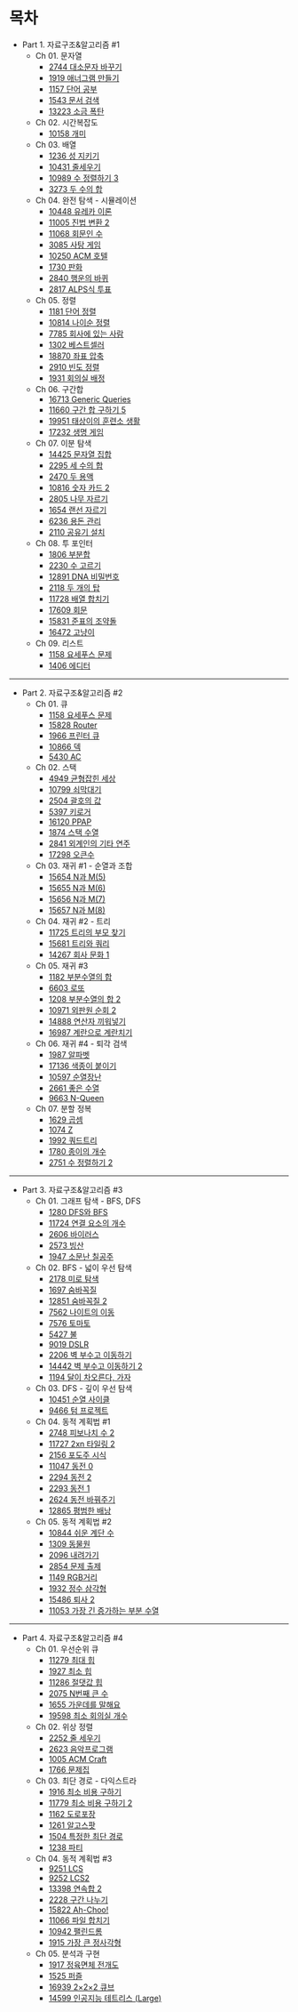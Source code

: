# 목차

- Part 1. 자료구조&알고리즘 #1
    - Ch 01. 문자열
        - [2744 대소문자 바꾸기](https://www.acmicpc.net/problem/2744)
        - [1919 애너그램 만들기](https://www.acmicpc.net/problem/1919)
        - [1157 단어 공부](https://www.acmicpc.net/problem/1157)
        - [1543 문서 검색](https://www.acmicpc.net/problem/1543)
        - [13223 소금 폭탄](https://www.acmicpc.net/problem/13223)
    - Ch 02. 시간복잡도
        - [10158 개미](https://www.acmicpc.net/problem/10158)
    - Ch 03. 배열
        - [1236 성 지키기](https://www.acmicpc.net/problem/1236)
        - [10431 줄세우기](https://www.acmicpc.net/problem/10431)
        - [10989 수 정렬하기 3](https://www.acmicpc.net/problem/10989)
        - [3273 두 수의 합](https://www.acmicpc.net/problem/3273)
    - Ch 04. 완전 탐색 - 시뮬레이션
        - [10448 유레카 이론](https://www.acmicpc.net/problem/10448)
        - [11005 진법 변환 2](https://www.acmicpc.net/problem/11005)
        - [11068 회문인 수](https://www.acmicpc.net/problem/11068)
        - [3085 사탕 게임](https://www.acmicpc.net/problem/3085)
        - [10250 ACM 호텔](https://www.acmicpc.net/problem/10250)
        - [1730 판화](https://www.acmicpc.net/problem/1730)
        - [2840 행운의 바퀴](https://www.acmicpc.net/problem/2840)
        - [2817 ALPS식 투표](https://www.acmicpc.net/problem/2817)
    - Ch 05. 정렬
        - [1181 단어 정렬](https://www.acmicpc.net/problem/1181)
        - [10814 나이순 정렬](https://www.acmicpc.net/problem/10814)
        - [7785 회사에 있는 사람](https://www.acmicpc.net/problem/7785)
        - [1302 베스트셀러](https://www.acmicpc.net/problem/1302)
        - [18870 좌표 압축](https://www.acmicpc.net/problem/18870)
        - [2910 빈도 정렬](https://www.acmicpc.net/problem/2910)
        - [1931 회의실 배정](https://www.acmicpc.net/problem/1931)
    - Ch 06. 구간합
        - [16713 Generic Queries](https://www.acmicpc.net/problem/16713)
        - [11660 구간 합 구하기 5](https://www.acmicpc.net/problem/11660)
        - [19951 태상이의 훈련소 생활](https://www.acmicpc.net/problem/19951)
        - [17232 생명 게임](https://www.acmicpc.net/problem/17232)
    - Ch 07. 이분 탐색
        - [14425 문자열 집합](https://www.acmicpc.net/problem/14425)
        - [2295 세 수의 합](https://www.acmicpc.net/problem/2295)
        - [2470 두 용액](https://www.acmicpc.net/problem/2470)
        - [10816 숫자 카드 2](https://www.acmicpc.net/problem/10816)
        - [2805 나무 자르기](https://www.acmicpc.net/problem/2805)
        - [1654 랜선 자르기](https://www.acmicpc.net/problem/1654)
        - [6236 용돈 관리](https://www.acmicpc.net/problem/6236)
        - [2110 공유기 설치](https://www.acmicpc.net/problem/2110)
    - Ch 08. 투 포인터
        - [1806 부분합](https://www.acmicpc.net/problem/1806)
        - [2230 수 고르기](https://www.acmicpc.net/problem/2230)
        - [12891 DNA 비밀번호](https://www.acmicpc.net/problem/12891)
        - [2118 두 개의 탑](https://www.acmicpc.net/problem/2118)
        - [11728 배열 합치기](https://www.acmicpc.net/problem/11728)
        - [17609 회문](https://www.acmicpc.net/problem/17609)
        - [15831 준표의 조약돌](https://www.acmicpc.net/problem/15831)
        - [16472 고냥이](https://www.acmicpc.net/problem/16472)
    - Ch 09. 리스트
        - [1158 요세푸스 문제](https://www.acmicpc.net/problem/1158)
        - [1406 에디터](https://www.acmicpc.net/problem/1406)

---

- Part 2. 자료구조&알고리즘 #2
    - Ch 01. 큐
        - [1158 요세푸스 문제](https://www.acmicpc.net/problem/1158)
        - [15828 Router](https://www.acmicpc.net/problem/15828)
        - [1966 프린터 큐](https://www.acmicpc.net/problem/1966)
        - [10866 덱](https://www.acmicpc.net/problem/10866)
        - [5430 AC](https://www.acmicpc.net/problem/5430)
    - Ch 02. 스택
        - [4949 균형잡힌 세상](https://www.acmicpc.net/problem/4949)
        - [10799 쇠막대기](https://www.acmicpc.net/problem/10799)
        - [2504 괄호의 값](https://www.acmicpc.net/problem/2504)
        - [5397 키로거](https://www.acmicpc.net/problem/5397)
        - [16120 PPAP](https://www.acmicpc.net/problem/16120)
        - [1874 스택 수열](https://www.acmicpc.net/problem/1874)
        - [2841 외계인의 기타 연주](https://www.acmicpc.net/problem/2841)
        - [17298 오큰수](https://www.acmicpc.net/problem/17298)
    - Ch 03. 재귀 #1 - 순열과 조합
        - [15654 N과 M(5)](https://www.acmicpc.net/problem/15654)
        - [15655 N과 M(6)](https://www.acmicpc.net/problem/15655)
        - [15656 N과 M(7)](https://www.acmicpc.net/problem/15656)
        - [15657 N과 M(8)](https://www.acmicpc.net/problem/15657)
    - Ch 04. 재귀 #2 - 트리
        - [11725 트리의 부모 찾기](https://www.acmicpc.net/problem/11725)
        - [15681 트리와 쿼리](https://www.acmicpc.net/problem/15681)
        - [14267 회사 문화 1](https://www.acmicpc.net/problem/14267)
    - Ch 05. 재귀 #3
        - [1182 부분수열의 합](https://www.acmicpc.net/problem/1182)
        - [6603 로또](https://www.acmicpc.net/problem/6603)
        - [1208 부분수열의 합 2](https://www.acmicpc.net/problem/1208)
        - [10971 외판원 순회 2](https://www.acmicpc.net/problem/10971)
        - [14888 연산자 끼워넣기](https://www.acmicpc.net/problem/14888)
        - [16987 계란으로 계란치기](https://www.acmicpc.net/problem/16987)
    - Ch 06. 재귀 #4 - 퇴각 검색
        - [1987 알파벳](https://www.acmicpc.net/problem/1987)
        - [17136 색종이 붙이기](https://www.acmicpc.net/problem/17136)
        - [10597 순열장난](https://www.acmicpc.net/problem/10597)
        - [2661 좋은 수열](https://www.acmicpc.net/problem/2661)
        - [9663 N-Queen](https://www.acmicpc.net/problem/9663)
    - Ch 07. 분할 정복
        - [1629 곱셈](https://www.acmicpc.net/problem/1629)
        - [1074 Z](https://www.acmicpc.net/problem/1074)
        - [1992 쿼드트리](https://www.acmicpc.net/problem/1992)
        - [1780 종이의 개수](https://www.acmicpc.net/problem/1780)
        - [2751 수 정렬하기 2](https://www.acmicpc.net/problem/2751)

---

- Part 3. 자료구조&알고리즘 #3
    - Ch 01. 그래프 탐색 - BFS, DFS
        - [1280 DFS와 BFS](https://www.acmicpc.net/problem/1280)
        - [11724 연결 요소의 개수](https://www.acmicpc.net/problem/11724)
        - [2606 바이러스](https://www.acmicpc.net/problem/2606)
        - [2573 빙산](https://www.acmicpc.net/problem/2573)
        - [1947 소문난 칠공주](https://www.acmicpc.net/problem/1947)
    - Ch 02. BFS - 넓이 우선 탐색
        - [2178 미로 탐색](https://www.acmicpc.net/problem/2178)
        - [1697 숨바꼭질](https://www.acmicpc.net/problem/1697)
        - [12851 숨바꼭질 2](https://www.acmicpc.net/problem/12851)
        - [7562 나이트의 이동](https://www.acmicpc.net/problem/7562)
        - [7576 토마토](https://www.acmicpc.net/problem/7576)
        - [5427 불](https://www.acmicpc.net/problem/5427)
        - [9019 DSLR](https://www.acmicpc.net/problem/9019)
        - [2206 벽 부수고 이동하기](https://www.acmicpc.net/problem/2206)
        - [14442 벽 부수고 이동하기 2](https://www.acmicpc.net/problem/14442)
        - [1194 달이 차오른다, 가자](https://www.acmicpc.net/problem/1194)
    - Ch 03. DFS - 깊이 우선 탐색
        - [10451 순열 사이클](https://www.acmicpc.net/problem/10451)
        - [9466 텀 프로젝트](https://www.acmicpc.net/problem/9466)
    - Ch 04. 동적 계획법 #1
        - [2748 피보나치 수 2](https://www.acmicpc.net/problem/2748)
        - [11727 2xn 타일링 2](https://www.acmicpc.net/problem/11727)
        - [2156 포도주 시식](https://www.acmicpc.net/problem/2156)
        - [11047 동전 0](https://www.acmicpc.net/problem/11047)
        - [2294 동전 2](https://www.acmicpc.net/problem/2294)
        - [2293 동전 1](https://www.acmicpc.net/problem/2293)
        - [2624 동전 바꿔주기](https://www.acmicpc.net/problem/2624)
        - [12865 평범한 배낭](https://www.acmicpc.net/problem/12865)
    - Ch 05. 동적 계획법 #2
        - [10844 쉬운 계단 수](https://www.acmicpc.net/problem/10844)
        - [1309 동물원](https://www.acmicpc.net/problem/1309)
        - [2096 내려가기](https://www.acmicpc.net/problem/2096)
        - [2854 문제 출제](https://www.acmicpc.net/problem/2854)
        - [1149 RGB거리](https://www.acmicpc.net/problem/1149)
        - [1932 정수 삼각형](https://www.acmicpc.net/problem/1932)
        - [15486 퇴사 2](https://www.acmicpc.net/problem/15486)
        - [11053 가장 긴 증가하는 부분 수열](https://www.acmicpc.net/problem/11053)

---

- Part 4. 자료구조&알고리즘 #4
    - Ch 01. 우선순위 큐
        - [11279 최대 힙](https://www.acmicpc.net/problem/11279)
        - [1927 최소 힙](https://www.acmicpc.net/problem/1927)
        - [11286 절댓값 힙](https://www.acmicpc.net/problem/11286)
        - [2075 N번째 큰 수](https://www.acmicpc.net/problem/2075)
        - [1655 가운데를 말해요](https://www.acmicpc.net/problem/1655)
        - [19598 최소 회의실 개수](https://www.acmicpc.net/problem/19598)
    - Ch 02. 위상 정렬
        - [2252 줄 세우기](https://www.acmicpc.net/problem/2252)
        - [2623 음악프로그램](https://www.acmicpc.net/problem/2623)
        - [1005 ACM Craft](https://www.acmicpc.net/problem/1005)
        - [1766 문제집](https://www.acmicpc.net/problem/1766)
    - Ch 03. 최단 경로 - 다익스트라
        - [1916 최소 비용 구하기](https://www.acmicpc.net/problem/1916)
        - [11779 최소 비용 구하기 2](https://www.acmicpc.net/problem/11779)
        - [1162 도로포장](https://www.acmicpc.net/problem/1162)
        - [1261 알고스팟](https://www.acmicpc.net/problem/1261)
        - [1504 특정한 최단 경로](https://www.acmicpc.net/problem/1504)
        - [1238 파티](https://www.acmicpc.net/problem/1238)
    - Ch 04. 동적 계획법 #3
        - [9251 LCS](https://www.acmicpc.net/problem/9251)
        - [9252 LCS2](https://www.acmicpc.net/problem/9252)
        - [13398 연속합 2](https://www.acmicpc.net/problem/13398)
        - [2228 구간 나누기](https://www.acmicpc.net/problem/2228)
        - [15822 Ah-Choo!](https://www.acmicpc.net/problem/15822)
        - [11066 파일 합치기](https://www.acmicpc.net/problem/11066)
        - [10942 팰린드롬](https://www.acmicpc.net/problem/10942)
        - [1915 가장 큰 정사각형](https://www.acmicpc.net/problem/1915)
    - Ch 05. 분석과 구현
        - [1917 정육면체 전개도](https://www.acmicpc.net/problem/1917)
        - [1525 퍼즐](https://www.acmicpc.net/problem/1525)
        - [16939 2×2×2 큐브](https://www.acmicpc.net/problem/16939)
        - [14599 인공지능 테트리스 (Large)](https://www.acmicpc.net/problem/14599)  
